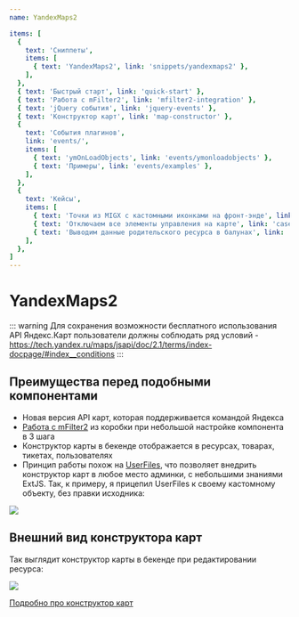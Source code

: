```yaml
---
name: YandexMaps2

items: [
  {
    text: 'Сниппеты',
    items: [
      { text: 'YandexMaps2', link: 'snippets/yandexmaps2' },
    ],
  },
  { text: 'Быстрый старт', link: 'quick-start' },
  { text: 'Работа с mFilter2', link: 'mfilter2-integration' },
  { text: 'jQuery события', link: 'jquery-events' },
  { text: 'Конструктор карт', link: 'map-constructor' },
  {
    text: 'События плагинов',
    link: 'events/',
    items: [
      { text: 'ymOnLoadObjects', link: 'events/ymonloadobjects' },
      { text: 'Примеры', link: 'events/examples' },
    ],
  },
  {
    text: 'Кейсы',
    items: [
      { text: 'Точки из MIGX с кастомными иконками на фронт-энде', link: 'cases/migx-integration' },
      { text: 'Отключаем все элементы управления на карте', link: 'cases/disable-elements' },
      { text: 'Выводим данные родительского ресурса в балунах', link: 'cases/parent-data-in-baloons' },
    ],
  },
]
---
```

# YandexMaps2

::: warning
Для сохранения возможности бесплатного использования API Яндекс.Карт пользователи должны соблюдать ряд условий - <https://tech.yandex.ru/maps/jsapi/doc/2.1/terms/index-docpage/#index__conditions>
:::

## Преимущества перед подобными компонентами

- Новая версия API карт, которая поддерживается командой Яндекса
- [Работа с mFilter2][1] из коробки при небольшой настройке компонента в 3 шага
- Конструктор карты в бекенде отображается в ресурсах, товарах, тикетах, пользователях
- Принцип работы похож на [UserFiles][2], что позволяет внедрить конструктор карт в любое место админки, с небольшими знаниями ExtJS. Так, к примеру, я прицепил UserFiles к своему кастомному объекту, без правки исходника:

[![](https://file.modx.pro/files/6/d/7/6d769e3a8dec96b995ff750ee9b53664s.jpg)](https://file.modx.pro/files/6/d/7/6d769e3a8dec96b995ff750ee9b53664.png)

## Внешний вид конструктора карт

Так выглядит конструктор карты в бекенде при редактировании ресурса:

[![](https://file.modx.pro/files/6/6/7/6671db8a7e4acc9b3b1e5a57a0d0d168s.jpg)](https://file.modx.pro/files/6/6/7/6671db8a7e4acc9b3b1e5a57a0d0d168.png)

[Подробно про конструктор карт][3]

[1]: /components/yandexmaps2/mfilter2-integration
[2]: https://modstore.pro/packages/photos-and-files/userfiles
[3]: /components/yandexmaps2/map-constructor
